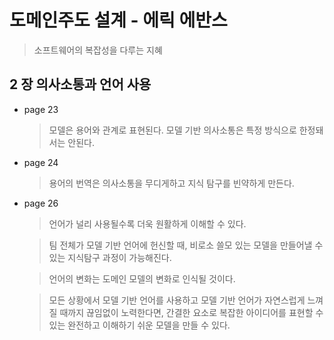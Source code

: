 # 도메인주도 설계 - 에릭 에반스
> 소프트웨어의 복잡성을 다루는 지혜

## 2 장 의사소통과 언어 사용
- page 23 
    > 모델은 용어와 관계로 표현된다. 모델 기반 의사소통은 특정 방식으로 한정돼서는 안된다. 

- page 24
    > 용어의 번역은 의사소통을 무디게하고 지식 탐구를 빈약하게 만든다. 

- page 26
    > 언어가 널리 사용될수록 더욱 원활하게 이해할 수 있다.

    > 팀 전체가 모델 기반 언어에 헌신할 때, 비로소 쓸모 있는 모델을 만들어낼 수 있는 지식탐구 과정이 가능해진다.
  
    > 언어의 변화는 도메인 모델의 변화로 인식될 것이다.

    > 모든 상황에서 모델 기반 언어를 사용하고 모델 기반 언어가 자연스럽게 느껴질 때까지 끊임없이 노력한다면, 간결한 요소로 복잡한 아이디어를 표현할 수 있는 완전하고 이해하기 쉬운 모델을 만들 수 있다.
